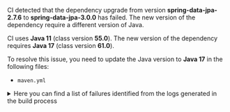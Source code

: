 CI detected that the dependency upgrade from version **spring-data-jpa-2.7.6** to **spring-data-jpa-3.0.0** has failed. 
The new version of the dependency require a different version of Java. 

CI uses **Java 11** (class version **55.0**). The new version of the dependency requires **Java 17** (class version **61.0**). 

To resolve this issue, you need to update the Java version to **Java 17** in the following files: 
- `maven.yml`

<details>
<summary>Here you can find a list of failures identified from the logs generated in the build process</summary>

*    > [ERROR] /openhospital-core/src/main/java/org/isf/supplier/service/SupplierIoOperationRepository.java:[32,56] cannot find symbol<br>[ERROR]   symbol: class JpaRepository 

*    > [ERROR] /openhospital-core/src/main/java/org/isf/utils/db/Auditable.java:[32,43] cannot access org.springframework.data.annotation.CreatedDate<br>[ERROR]   bad class file: /root/.m2/repository/org/springframework/data/spring-data-commons/3.0.0/spring-data-commons-3.0.0.jar(/org/springframework/data/annotation/CreatedDate.class)<br>[ERROR]     class file has wrong version 61.0, should be 55.0<br>[ERROR]     Please remove or make sure it appears in the correct subdirectory of the classpath. 

*    > [ERROR] /openhospital-core/src/main/java/org/isf/medicalstock/service/LotIoOperationRepository.java:[34,51] cannot find symbol<br>[ERROR]   symbol: class JpaRepository 

*    > [ERROR] /openhospital-core/src/main/java/org/isf/pregtreattype/service/PregnantTreatmentTypeIoOperationRepository.java:[31,69] cannot find symbol<br>[ERROR]   symbol: class JpaRepository 

*    > [ERROR] /openhospital-core/src/main/java/org/isf/examination/service/ExaminationIoOperationRepository.java:[27,39] cannot access org.springframework.data.domain.Page<br>[ERROR]   bad class file: /root/.m2/repository/org/springframework/data/spring-data-commons/3.0.0/spring-data-commons-3.0.0.jar(/org/springframework/data/domain/Page.class)<br>[ERROR]     class file has wrong version 61.0, should be 55.0<br>[ERROR]     Please remove or make sure it appears in the correct subdirectory of the classpath. 

*    > [ERROR] /openhospital-core/src/main/java/org/isf/dlvrrestype/service/DeliveryResultIoOperationRepository.java:[31,62] cannot find symbol<br>[ERROR]   symbol: class JpaRepository 

*    > [ERROR] /openhospital-core/src/main/java/org/isf/examination/service/ExaminationIoOperationRepository.java:[41,9] cannot find symbol<br>[ERROR]   symbol:   class Page<br>[ERROR]   location: interface org.isf.examination.service.ExaminationIoOperationRepository 

*    > [ERROR] /openhospital-core/src/main/java/org/isf/distype/service/DiseaseTypeIoOperationRepository.java:[31,59] cannot find symbol<br>[ERROR]   symbol: class JpaRepository 

*    > [ERROR] /openhospital-core/src/main/java/org/isf/utils/db/Auditable.java:[41,18] cannot find symbol<br>[ERROR]   symbol: class AuditingEntityListener 

*    > [ERROR] /openhospital-core/src/main/java/org/isf/patient/service/PatientIoOperationRepository.java:[36,55] cannot find symbol<br>[ERROR]   symbol: class JpaRepository 

*    > [ERROR] /openhospital-core/src/main/java/org/isf/priceslist/service/PriceIoOperationRepository.java:[41,10] cannot find symbol<br>[ERROR]   symbol:   class Query<br>[ERROR]   location: interface org.isf.priceslist.service.PriceIoOperationRepository 

*    > [ERROR] /openhospital-core/src/main/java/org/isf/patient/service/PatientIoOperationRepository.java:[40,91] cannot find symbol<br>[ERROR]   symbol:   class Pageable<br>[ERROR]   location: interface org.isf.patient.service.PatientIoOperationRepository 

*    > [ERROR] /openhospital-core/src/main/java/org/isf/medicalstockward/service/MedicalStockWardIoOperationRepository.java:[35,64] cannot find symbol<br>[ERROR]   symbol: class JpaRepository 

*    > [ERROR] /openhospital-core/src/main/java/org/isf/patient/service/PatientIoOperations.java:[94,42] cannot find symbol<br>[ERROR]   symbol:   class Pageable<br>[ERROR]   location: class org.isf.patient.service.PatientIoOperations 

*    > [ERROR] /openhospital-core/src/main/java/org/isf/priceslist/model/PriceList.java:[49,18] cannot find symbol<br>[ERROR]   symbol: class AuditingEntityListener 

*    > [ERROR] /openhospital-core/src/main/java/org/isf/utils/db/Auditable.java:[52,6] cannot find symbol<br>[ERROR]   symbol:   class LastModifiedBy<br>[ERROR]   location: class org.isf.utils.db.Auditable<U> 

*    > [ERROR] /openhospital-core/src/main/java/org/isf/dlvrtype/service/DeliveryTypeIoOperationRepository.java:[29,60] cannot find symbol<br>[ERROR]   symbol: class JpaRepository 

*    > [ERROR] /openhospital-core/src/main/java/org/isf/malnutrition/service/MalnutritionIoOperationRepository.java:[33,60] cannot find symbol<br>[ERROR]   symbol: class JpaRepository 

*    > [ERROR] /openhospital-core/src/main/java/org/isf/medicalstock/service/MovementIoOperationRepository.java:[35,56] cannot find symbol<br>[ERROR]   symbol: class JpaRepository 

*    > [ERROR] /openhospital-core/src/main/java/org/isf/operation/service/OperationIoOperationRepository.java:[31,57] cannot find symbol<br>[ERROR]   symbol: class JpaRepository 

*    > [ERROR] /openhospital-core/src/main/java/org/isf/patvac/service/PatVacIoOperationRepository.java:[39,10] cannot find symbol<br>[ERROR]   symbol:   class Query<br>[ERROR]   location: interface org.isf.patvac.service.PatVacIoOperationRepository 

*    > [ERROR] /openhospital-core/src/main/java/org/isf/dicom/service/DicomIoOperationRepository.java:[34,53] cannot find symbol<br>[ERROR]   symbol: class JpaRepository 

*    > [ERROR] /openhospital-core/src/main/java/org/isf/utils/db/Auditable.java:[48,6] cannot find symbol<br>[ERROR]   symbol:   class CreatedDate<br>[ERROR]   location: class org.isf.utils.db.Auditable<U> 

*    > [ERROR] /openhospital-core/src/main/java/org/isf/accounting/service/AccountingBillItemsIoOperationRepository.java:[34,67] cannot find symbol<br>[ERROR]   symbol: class JpaRepository 

*    > [ERROR] /openhospital-core/src/main/java/org/isf/priceslist/service/PricesListIoOperationRepository.java:[32,58] cannot find symbol<br>[ERROR]   symbol: class JpaRepository 

*    > [ERROR] /openhospital-core/src/main/java/org/isf/medstockmovtype/service/MedicalStockMovementTypeIoOperationRepository.java:[31,72] cannot find symbol<br>[ERROR]   symbol: class JpaRepository 

*    > [ERROR] /openhospital-core/src/main/java/org/isf/visits/model/Visit.java:[58,18] cannot find symbol<br>[ERROR]   symbol: class AuditingEntityListener 

*    > [ERROR] /openhospital-core/src/main/java/org/isf/utils/db/JpaConfig.java:[27,54] cannot access org.springframework.data.jpa.repository.config.EnableJpaAuditing<br>[ERROR]   bad class file: /root/.m2/repository/org/springframework/data/spring-data-jpa/3.0.0/spring-data-jpa-3.0.0.jar(/org/springframework/data/jpa/repository/config/EnableJpaAuditing.class)<br>[ERROR]     class file has wrong version 60.0, should be 55.0<br>[ERROR]     Please remove or make sure it appears in the correct subdirectory of the classpath. 

*    > [ERROR] /openhospital-core/src/main/java/org/isf/priceslist/model/Price.java:[51,18] cannot find symbol<br>[ERROR]   symbol: class AuditingEntityListener 

*    > [ERROR] /openhospital-core/src/main/java/org/isf/medicalstockward/service/MovementWardIoOperationRepository.java:[34,60] cannot find symbol<br>[ERROR]   symbol: class JpaRepository 

*    > [ERROR] /openhospital-core/src/main/java/org/isf/patvac/service/PatVacIoOperationRepository.java:[36,10] cannot find symbol<br>[ERROR]   symbol:   class Query<br>[ERROR]   location: interface org.isf.patvac.service.PatVacIoOperationRepository 

*    > [ERROR] /openhospital-core/src/main/java/org/isf/menu/service/GroupMenuIoOperationRepository.java:[35,10] cannot find symbol<br>[ERROR]   symbol:   class Query<br>[ERROR]   location: interface org.isf.menu.service.GroupMenuIoOperationRepository 

*    > [ERROR] /openhospital-core/src/main/java/org/isf/examination/service/ExaminationIoOperationRepository.java:[41,110] cannot find symbol<br>[ERROR]   symbol:   class Pageable<br>[ERROR]   location: interface org.isf.examination.service.ExaminationIoOperationRepository 

*    > [ERROR] /openhospital-core/src/main/java/org/isf/priceslist/service/PriceIoOperationRepository.java:[28,47] cannot access org.springframework.data.jpa.repository.Modifying<br>[ERROR]   bad class file: /root/.m2/repository/org/springframework/data/spring-data-jpa/3.0.0/spring-data-jpa-3.0.0.jar(/org/springframework/data/jpa/repository/Modifying.class)<br>[ERROR]     class file has wrong version 60.0, should be 55.0<br>[ERROR]     Please remove or make sure it appears in the correct subdirectory of the classpath. 

*    > [ERROR] /openhospital-core/src/main/java/org/isf/priceslist/model/Price.java:[38,51] cannot access org.springframework.data.jpa.domain.support.AuditingEntityListener<br>[ERROR]   bad class file: /root/.m2/repository/org/springframework/data/spring-data-jpa/3.0.0/spring-data-jpa-3.0.0.jar(/org/springframework/data/jpa/domain/support/AuditingEntityListener.class)<br>[ERROR]     class file has wrong version 60.0, should be 55.0<br>[ERROR]     Please remove or make sure it appears in the correct subdirectory of the classpath. 

*    > [ERROR] /openhospital-core/src/main/java/org/isf/menu/service/UserGroupIoOperationRepository.java:[34,57] cannot find symbol<br>[ERROR]   symbol: class JpaRepository 

*    > [ERROR] /openhospital-core/src/main/java/org/isf/patvac/model/PatientVaccine.java:[56,18] cannot find symbol<br>[ERROR]   symbol: class AuditingEntityListener 

*    > [ERROR] /openhospital-core/src/main/java/org/isf/exa/service/ExamIoOperationRepository.java:[31,52] cannot find symbol<br>[ERROR]   symbol: class JpaRepository 

*    > [ERROR] /openhospital-core/src/main/java/org/isf/accounting/service/AccountingBillIoOperationRepository.java:[35,62] cannot find symbol<br>[ERROR]   symbol: class JpaRepository 

*    > [ERROR] /openhospital-core/src/main/java/org/isf/priceslist/service/PriceIoOperationRepository.java:[30,49] cannot access org.springframework.data.repository.query.Param<br>[ERROR]   bad class file: /root/.m2/repository/org/springframework/data/spring-data-commons/3.0.0/spring-data-commons-3.0.0.jar(/org/springframework/data/repository/query/Param.class)<br>[ERROR]     class file has wrong version 61.0, should be 55.0<br>[ERROR]     Please remove or make sure it appears in the correct subdirectory of the classpath. 

*    > [ERROR] /openhospital-core/src/main/java/org/isf/hospital/service/HospitalIoOperationRepository.java:[30,56] cannot find symbol<br>[ERROR]   symbol: class JpaRepository 

*    > [ERROR] /openhospital-core/src/main/java/org/isf/patvac/service/PatVacIoOperationRepository.java:[34,54] cannot find symbol<br>[ERROR]   symbol: class JpaRepository 

*    > [ERROR] /openhospital-core/src/main/java/org/isf/utils/db/Auditable.java:[44,6] cannot find symbol<br>[ERROR]   symbol:   class CreatedBy<br>[ERROR]   location: class org.isf.utils.db.Auditable<U> 

*    > [ERROR] /openhospital-core/src/main/java/org/isf/opd/model/Opd.java:[67,18] cannot find symbol<br>[ERROR]   symbol: class AuditingEntityListener 

*    > [ERROR] /openhospital-core/src/main/java/org/isf/ward/service/WardIoOperationRepository.java:[32,52] cannot find symbol<br>[ERROR]   symbol: class JpaRepository 

*    > [ERROR] /openhospital-core/src/main/java/org/isf/utils/db/Auditable.java:[56,6] cannot find symbol<br>[ERROR]   symbol:   class LastModifiedDate<br>[ERROR]   location: class org.isf.utils.db.Auditable<U> 

*    > [ERROR] /openhospital-core/src/main/java/org/isf/medicals/service/MedicalsIoOperationRepository.java:[33,56] cannot find symbol<br>[ERROR]   symbol: class JpaRepository 

*    > [ERROR] /openhospital-core/src/main/java/org/isf/utils/db/JpaConfig.java:[26,39] cannot access org.springframework.data.domain.AuditorAware<br>[ERROR]   bad class file: /root/.m2/repository/org/springframework/data/spring-data-commons/3.0.0/spring-data-commons-3.0.0.jar(/org/springframework/data/domain/AuditorAware.class)<br>[ERROR]     class file has wrong version 61.0, should be 55.0<br>[ERROR]     Please remove or make sure it appears in the correct subdirectory of the classpath. 

*    > [ERROR] /openhospital-core/src/main/java/org/isf/utils/db/AuditorAwareImpl.java:[32,42] cannot find symbol<br>[ERROR]   symbol: class AuditorAware 

*    > [ERROR] /openhospital-core/src/main/java/org/isf/patient/model/Patient.java:[73,18] cannot find symbol<br>[ERROR]   symbol: class AuditingEntityListener 

*    > [ERROR] /openhospital-core/src/main/java/org/isf/therapy/service/TherapyIoOperationRepository.java:[32,55] cannot find symbol<br>[ERROR]   symbol: class JpaRepository 

*    > [ERROR] /openhospital-core/src/main/java/org/isf/menu/service/GroupMenuIoOperationRepository.java:[32,57] cannot find symbol<br>[ERROR]   symbol: class JpaRepository 

*    > [ERROR] /openhospital-core/src/main/java/org/isf/menu/service/UserMenuItemIoOperationRepository.java:[43,44] cannot find symbol<br>[ERROR]   symbol:   class Param<br>[ERROR]   location: interface org.isf.menu.service.UserMenuItemIoOperationRepository 

*    > [ERROR] /openhospital-core/src/main/java/org/isf/utils/db/JpaConfig.java:[33,2] cannot find symbol<br>[ERROR]   symbol: class EnableJpaAuditing 

*    > [ERROR] /openhospital-core/src/main/java/org/isf/lab/service/LabIoOperationRepository.java:[30,51] cannot find symbol<br>[ERROR]   symbol: class JpaRepository 

*    > [ERROR] /openhospital-core/src/main/java/org/isf/utils/db/Auditable.java:[34,43] cannot access org.springframework.data.annotation.LastModifiedDate<br>[ERROR]   bad class file: /root/.m2/repository/org/springframework/data/spring-data-commons/3.0.0/spring-data-commons-3.0.0.jar(/org/springframework/data/annotation/LastModifiedDate.class)<br>[ERROR]     class file has wrong version 61.0, should be 55.0<br>[ERROR]     Please remove or make sure it appears in the correct subdirectory of the classpath. 

*    > [ERROR] /openhospital-core/src/main/java/org/isf/utils/db/Auditable.java:[31,43] cannot access org.springframework.data.annotation.CreatedBy<br>[ERROR]   bad class file: /root/.m2/repository/org/springframework/data/spring-data-commons/3.0.0/spring-data-commons-3.0.0.jar(/org/springframework/data/annotation/CreatedBy.class)<br>[ERROR]     class file has wrong version 61.0, should be 55.0<br>[ERROR]     Please remove or make sure it appears in the correct subdirectory of the classpath. 

*    > [ERROR] /openhospital-core/src/main/java/org/isf/vaccine/service/VaccineIoOperationRepository.java:[31,55] cannot find symbol<br>[ERROR]   symbol: class JpaRepository 

*    > [ERROR] /openhospital-core/src/main/java/org/isf/opetype/service/OperationTypeIoOperationRepository.java:[31,61] cannot find symbol<br>[ERROR]   symbol: class JpaRepository 

*    > [ERROR] /openhospital-core/src/main/java/org/isf/lab/service/LabRowIoOperationRepository.java:[30,54] cannot find symbol<br>[ERROR]   symbol: class JpaRepository 

*    > [ERROR] /openhospital-core/src/main/java/org/isf/operation/service/OperationRowIoOperationRepository.java:[36,60] cannot find symbol<br>[ERROR]   symbol: class JpaRepository 

*    > [ERROR] /openhospital-core/src/main/java/org/isf/priceslist/service/PriceIoOperationRepository.java:[27,47] cannot access org.springframework.data.jpa.repository.JpaRepository<br>[ERROR]   bad class file: /root/.m2/repository/org/springframework/data/spring-data-jpa/3.0.0/spring-data-jpa-3.0.0.jar(/org/springframework/data/jpa/repository/JpaRepository.class)<br>[ERROR]     class file has wrong version 60.0, should be 55.0<br>[ERROR]     Please remove or make sure it appears in the correct subdirectory of the classpath. 

*    > [ERROR] /openhospital-core/src/main/java/org/isf/exa/service/ExamRowIoOperationRepository.java:[32,55] cannot find symbol<br>[ERROR]   symbol: class JpaRepository 

*    > [ERROR] /openhospital-core/src/main/java/org/isf/vactype/model/VaccineType.java:[49,18] cannot find symbol<br>[ERROR]   symbol: class AuditingEntityListener 

*    > [ERROR] /openhospital-core/src/main/java/org/isf/menu/model/GroupMenu.java:[48,18] cannot find symbol<br>[ERROR]   symbol: class AuditingEntityListener 

*    > [ERROR] /openhospital-core/src/main/java/org/isf/menu/service/GroupMenuIoOperationRepository.java:[36,36] cannot find symbol<br>[ERROR]   symbol:   class Param<br>[ERROR]   location: interface org.isf.menu.service.GroupMenuIoOperationRepository 

*    > [ERROR] /openhospital-core/src/main/java/org/isf/examination/service/ExaminationIoOperationRepository.java:[35,59] cannot find symbol<br>[ERROR]   symbol: class JpaRepository 

*    > [ERROR] /openhospital-core/src/main/java/org/isf/patvac/service/PatVacIoOperationRepository.java:[40,91] cannot find symbol<br>[ERROR]   symbol:   class Param<br>[ERROR]   location: interface org.isf.patvac.service.PatVacIoOperationRepository 

*    > [ERROR] /openhospital-core/src/main/java/org/isf/utils/db/JpaConfig.java:[37,12] cannot find symbol<br>[ERROR]   symbol:   class AuditorAware<br>[ERROR]   location: class org.isf.utils.db.JpaConfig 

*    > [ERROR] /openhospital-core/src/main/java/org/isf/medtype/service/MedicalTypeIoOperationRepository.java:[31,59] cannot find symbol<br>[ERROR]   symbol: class JpaRepository 

*    > [ERROR] /openhospital-core/src/main/java/org/isf/ward/model/Ward.java:[48,18] cannot find symbol<br>[ERROR]   symbol: class AuditingEntityListener 

*    > [ERROR] /openhospital-core/src/main/java/org/isf/opd/service/OpdIoOperationRepository.java:[33,51] cannot find symbol<br>[ERROR]   symbol: class JpaRepository 

*    > [ERROR] /openhospital-core/src/main/java/org/isf/dicomtype/service/DicomTypeIoOperationRepository.java:[31,57] cannot find symbol<br>[ERROR]   symbol: class JpaRepository 

*    > [ERROR] /openhospital-core/src/main/java/org/isf/patient/service/PatientIoOperationRepository.java:[28,39] cannot access org.springframework.data.domain.Pageable<br>[ERROR]   bad class file: /root/.m2/repository/org/springframework/data/spring-data-commons/3.0.0/spring-data-commons-3.0.0.jar(/org/springframework/data/domain/Pageable.class)<br>[ERROR]     class file has wrong version 61.0, should be 55.0<br>[ERROR]     Please remove or make sure it appears in the correct subdirectory of the classpath. 

*    > [ERROR] /openhospital-core/src/main/java/org/isf/vaccine/model/Vaccine.java:[51,18] cannot find symbol<br>[ERROR]   symbol: class AuditingEntityListener 

*    > [ERROR] /openhospital-core/src/main/java/org/isf/pricesothers/service/PriceOthersIoOperationRepository.java:[31,59] cannot find symbol<br>[ERROR]   symbol: class JpaRepository 

*    > [ERROR] /openhospital-core/src/main/java/org/isf/examination/service/ExaminationOperations.java:[31,39] cannot access org.springframework.data.domain.PageRequest<br>[ERROR]   bad class file: /root/.m2/repository/org/springframework/data/spring-data-commons/3.0.0/spring-data-commons-3.0.0.jar(/org/springframework/data/domain/PageRequest.class)<br>[ERROR]     class file has wrong version 61.0, should be 55.0<br>[ERROR]     Please remove or make sure it appears in the correct subdirectory of the classpath. 

*    > [ERROR] /openhospital-core/src/main/java/org/isf/admission/service/AdmissionIoOperationRepository.java:[34,57] cannot find symbol<br>[ERROR]   symbol: class JpaRepository 

*    > [ERROR] /openhospital-core/src/main/java/org/isf/supplier/service/SupplierIoOperationRepository.java:[34,6] cannot find symbol<br>[ERROR]   symbol:   class Query<br>[ERROR]   location: interface org.isf.supplier.service.SupplierIoOperationRepository 

*    > [ERROR] /openhospital-core/src/main/java/org/isf/patvac/service/PatVacIoOperationRepository.java:[40,46] cannot find symbol<br>[ERROR]   symbol:   class Param<br>[ERROR]   location: interface org.isf.patvac.service.PatVacIoOperationRepository 

*    > [ERROR] /openhospital-core/src/main/java/org/isf/menu/service/UserMenuItemIoOperationRepository.java:[33,60] cannot find symbol<br>[ERROR]   symbol: class JpaRepository 

*    > [ERROR] /openhospital-core/src/main/java/org/isf/utils/db/Auditable.java:[33,43] cannot access org.springframework.data.annotation.LastModifiedBy<br>[ERROR]   bad class file: /root/.m2/repository/org/springframework/data/spring-data-commons/3.0.0/spring-data-commons-3.0.0.jar(/org/springframework/data/annotation/LastModifiedBy.class)<br>[ERROR]     class file has wrong version 61.0, should be 55.0<br>[ERROR]     Please remove or make sure it appears in the correct subdirectory of the classpath. 

*    > [ERROR] /openhospital-core/src/main/java/org/isf/vactype/service/VaccineTypeIoOperationRepository.java:[31,59] cannot find symbol<br>[ERROR]   symbol: class JpaRepository 

*    > [ERROR] /openhospital-core/src/main/java/org/isf/priceslist/service/PriceIoOperationRepository.java:[29,47] cannot access org.springframework.data.jpa.repository.Query<br>[ERROR]   bad class file: /root/.m2/repository/org/springframework/data/spring-data-jpa/3.0.0/spring-data-jpa-3.0.0.jar(/org/springframework/data/jpa/repository/Query.class)<br>[ERROR]     class file has wrong version 60.0, should be 55.0<br>[ERROR]     Please remove or make sure it appears in the correct subdirectory of the classpath. 

*    > [ERROR] /openhospital-core/src/main/java/org/isf/priceslist/service/PriceIoOperationRepository.java:[40,10] cannot find symbol<br>[ERROR]   symbol:   class Modifying<br>[ERROR]   location: interface org.isf.priceslist.service.PriceIoOperationRepository 

*    > [ERROR] /openhospital-core/src/main/java/org/isf/admtype/service/AdmissionTypeIoOperationRepository.java:[31,61] cannot find symbol<br>[ERROR]   symbol: class JpaRepository 

*    > [ERROR] /openhospital-core/src/main/java/org/isf/supplier/model/Supplier.java:[43,18] cannot find symbol<br>[ERROR]   symbol: class AuditingEntityListener 

*    > [ERROR] /openhospital-core/src/main/java/org/isf/menu/service/GroupMenuIoOperationRepository.java:[34,10] cannot find symbol<br>[ERROR]   symbol:   class Modifying<br>[ERROR]   location: interface org.isf.menu.service.GroupMenuIoOperationRepository 

*    > [ERROR] /openhospital-core/src/main/java/org/isf/disease/model/Disease.java:[53,18] cannot find symbol<br>[ERROR]   symbol: class AuditingEntityListener 

*    > [ERROR] /openhospital-core/src/main/java/org/isf/priceslist/service/PriceIoOperationRepository.java:[42,30] cannot find symbol<br>[ERROR]   symbol:   class Param<br>[ERROR]   location: interface org.isf.priceslist.service.PriceIoOperationRepository 

*    > [ERROR] /openhospital-core/src/main/java/org/isf/sms/service/SmsIoOperationRepository.java:[31,51] cannot find symbol<br>[ERROR]   symbol: class JpaRepository 

*    > [ERROR] /openhospital-core/src/main/java/org/isf/priceslist/service/PriceIoOperationRepository.java:[34,53] cannot find symbol<br>[ERROR]   symbol: class JpaRepository 

*    > [ERROR] /openhospital-core/src/main/java/org/isf/menu/service/UserIoOperationRepository.java:[35,52] cannot find symbol<br>[ERROR]   symbol: class JpaRepository 

*    > [ERROR] /openhospital-core/src/main/java/org/isf/visits/service/VisitsIoOperationRepository.java:[34,54] cannot find symbol<br>[ERROR]   symbol: class JpaRepository 

*    > [ERROR] /openhospital-core/src/main/java/org/isf/disease/service/DiseaseIoOperationRepository.java:[33,55] cannot find symbol<br>[ERROR]   symbol: class JpaRepository 

*    > [ERROR] /openhospital-core/src/main/java/org/isf/accounting/service/AccountingBillPaymentIoOperationRepository.java:[37,69] cannot find symbol<br>[ERROR]   symbol: class JpaRepository 

*    > [ERROR] /openhospital-core/src/main/java/org/isf/distype/model/DiseaseType.java:[47,18] cannot find symbol<br>[ERROR]   symbol: class AuditingEntityListener 

*    > [ERROR] /openhospital-core/src/main/java/org/isf/agetype/service/AgeTypeIoOperationRepository.java:[31,55] cannot find symbol<br>[ERROR]   symbol: class JpaRepository 

*    > [ERROR] /openhospital-core/src/main/java/org/isf/disctype/service/DischargeTypeIoOperationRepository.java:[31,61] cannot find symbol<br>[ERROR]   symbol: class JpaRepository 

*    > [ERROR] /openhospital-core/src/main/java/org/isf/exatype/service/ExamTypeIoOperationRepository.java:[31,56] cannot find symbol<br>[ERROR]   symbol: class JpaRepository 

</details>
